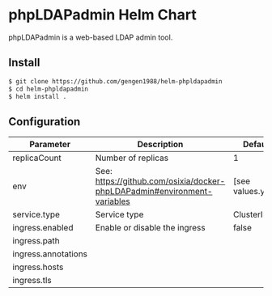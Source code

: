 # phpLDAPadmin Helm Chart

phpLDAPadmin is a web-based LDAP admin tool.

## Install

```sh
$ git clone https://github.com/gengen1988/helm-phpldapadmin
$ cd helm-phpldapadmin
$ helm install .
```

## Configuration

Parameter    | Description                                   | Default
------------ | --------------------------------------------- | --------
replicaCount | Number of replicas                            | 1
env | See: https://github.com/osixia/docker-phpLDAPadmin#environment-variables | [see values.yaml]
service.type | Service type                                  | ClusterIP
ingress.enabled | Enable or disable the ingress              | false
ingress.path        |  |
ingress.annotations |  |
ingress.hosts       |  |
ingress.tls         |  |
